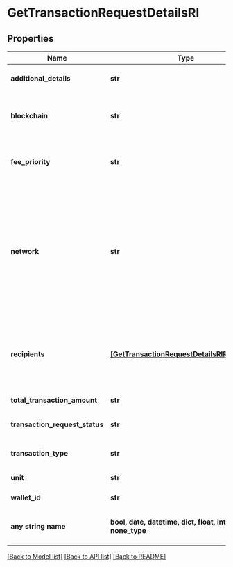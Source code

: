 # GetTransactionRequestDetailsRI


## Properties
Name | Type | Description | Notes
------------ | ------------- | ------------- | -------------
**additional_details** | **str** | Defines an optional note for additional details. | 
**blockchain** | **str** | Represents the specific blockchain protocol name, e.g. Ethereum, Bitcoin, etc. | 
**fee_priority** | **str** | Defines the priority for the fee, if it is \&quot;slow\&quot;, \&quot;standard\&quot; or \&quot;fast\&quot;. | 
**network** | **str** | Represents the name of the blockchain network used; blockchain networks are usually identical as technology and software, but they differ in data, e.g. - \&quot;mainnet\&quot; is the live network with actual data while networks like \&quot;testnet\&quot;, \&quot;ropsten\&quot; are test networks. | 
**recipients** | [**[GetTransactionRequestDetailsRIRecipients]**](GetTransactionRequestDetailsRIRecipients.md) | Represents a list of recipient addresses with the respective amounts. In account-based protocols like Ethereum there is only one address in this list. | 
**total_transaction_amount** | **str** | Defines the total transaction amount. | 
**transaction_request_status** | **str** | Defines the status of the transaction request, e.g. pending. | 
**transaction_type** | **str** | Defines the transaction type, if it is for coins or tokens. | 
**unit** | **str** | Defines the unit of the amount. | 
**wallet_id** | **str** | Defines the unique ID of the Wallet. | 
**any string name** | **bool, date, datetime, dict, float, int, list, str, none_type** | any string name can be used but the value must be the correct type | [optional]

[[Back to Model list]](../README.md#documentation-for-models) [[Back to API list]](../README.md#documentation-for-api-endpoints) [[Back to README]](../README.md)


